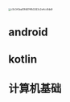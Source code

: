 <img src="https://thdlrt.oss-cn-beijing.aliyuncs.com/c9c343aa10fd974fb3263c2e4cc8da9.jpg" alt="c9c343aa10fd974fb3263c2e4cc8da9" style="zoom:33%;" />



## android

## kotlin

## 计算机基础